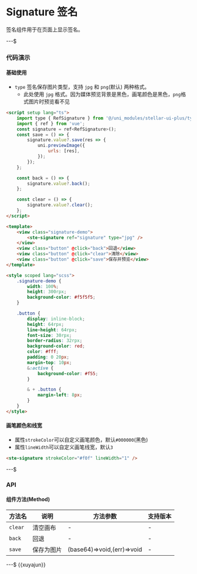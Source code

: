 # Signature 签名

签名组件用于在页面上显示签名。

---$

### 代码演示

#### 基础使用

-   `type` 签名保存图片类型，支持 `jpg` 和 `png`(默认) 两种格式。
    -   此处使用 `jpg` 格式。因为媒体预览背景是黑色，画笔颜色是黑色，`png`格式图片时预览看不见

```html
<script setup lang="ts">
    import type { RefSignature } from '@/uni_modules/stellar-ui-plus/types/refComponents';
    import { ref } from 'vue';
    const signature = ref<RefSignature>();
    const save = () => {
        signature.value?.save(res => {
            uni.previewImage({
                urls: [res],
            });
        });
    };

    const back = () => {
        signature.value?.back();
    };

    const clear = () => {
        signature.value?.clear();
    };
</script>

<template>
    <view class="signature-demo">
        <ste-signature ref="signature" type="jpg" />
    </view>
    <view class="button" @click="back">回退</view>
    <view class="button" @click="clear">清除</view>
    <view class="button" @click="save">保存并预览</view>
</template>

<style scoped lang="scss">
    .signature-demo {
        width: 100%;
        height: 300rpx;
        background-color: #f5f5f5;
    }

    .button {
        display: inline-block;
        height: 64rpx;
        line-height: 64rpx;
        font-size: 30rpx;
        border-radius: 32rpx;
        background-color: red;
        color: #fff;
        padding: 0 20px;
        margin-top: 10px;
        &:active {
            background-color: #f55;
        }

        & + .button {
            margin-left: 8px;
        }
    }
</style>
```

#### 画笔颜色和线宽

-   属性`strokeColor`可以自定义画笔颜色，默认`#000000`(黑色)
-   属性`lineWidth`可以自定义画笔线宽，默认`3`

```html
<ste-signature strokeColor="#f0f" lineWidth="1" />
```

---$

### API

<!-- props -->

#### 组件方法(Method)

| 方法名  | 说明       | 方法参数                   | 支持版本 |
| ------- | ---------- | -------------------------- | -------- |
| `clear` | 清空画布   | -                          | -        |
| `back`  | 回退       | -                          | -        |
| `save`  | 保存为图片 | (base64)=>void,(err)=>void | -        |

---$
{{xuyajun}}
